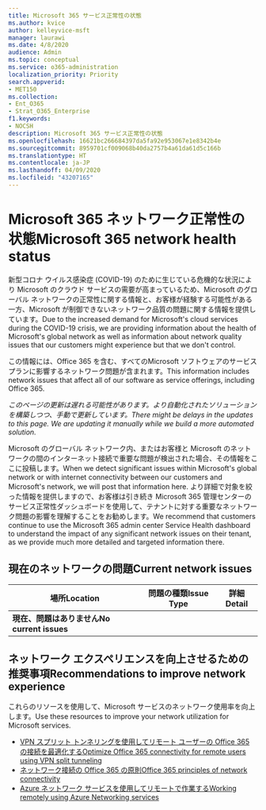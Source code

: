 ```yaml
---
title: Microsoft 365 サービス正常性の状態
ms.author: kvice
author: kelleyvice-msft
manager: laurawi
ms.date: 4/8/2020
audience: Admin
ms.topic: conceptual
ms.service: o365-administration
localization_priority: Priority
search.appverid:
- MET150
ms.collection:
- Ent_O365
- Strat_O365_Enterprise
f1.keywords:
- NOCSH
description: Microsoft 365 サービス正常性の状態
ms.openlocfilehash: 16621bc266684397da5fa92e953067e1e8342b4e
ms.sourcegitcommit: 8959701cf009068b40da2757b4a61da61d5c166b
ms.translationtype: HT
ms.contentlocale: ja-JP
ms.lasthandoff: 04/09/2020
ms.locfileid: "43207165"
---
```

# <a name="microsoft-365-network-health-status"></a><span data-ttu-id="b5a0d-103">Microsoft 365 ネットワーク正常性の状態</span><span class="sxs-lookup"><span data-stu-id="b5a0d-103">Microsoft 365 network health status</span></span>

<span data-ttu-id="b5a0d-104">新型コロナ ウイルス感染症 (COVID-19) のために生じている危機的な状況により Microsoft のクラウド サービスの需要が高まっているため、Microsoft のグローバル ネットワークの正常性に関する情報と、お客様が経験する可能性がある一方、Microsoft が制御できないネットワーク品質の問題に関する情報を提供しています。</span><span class="sxs-lookup"><span data-stu-id="b5a0d-104">Due to the increased demand for Microsoft's cloud services during the COVID-19 crisis, we are providing information about the health of Microsoft's global network as well as information about network quality issues that our customers might experience but that we don't control.</span></span>

<span data-ttu-id="b5a0d-105">この情報には、Office 365 を含む、すべてのMicrosoft ソフトウェアのサービス プランに影響するネットワーク問題が含まれます。</span><span class="sxs-lookup"><span data-stu-id="b5a0d-105">This information includes network issues that affect all of our software as service offerings, including Office 365.</span></span>

<span data-ttu-id="b5a0d-106">_このページの更新は遅れる可能性があります。より自動化されたソリューションを構築しつつ、手動で更新しています。_</span><span class="sxs-lookup"><span data-stu-id="b5a0d-106">_There might be delays in the updates to this page. We are updating it manually while we build a more automated solution._</span></span>

<span data-ttu-id="b5a0d-107">Microsoft のグローバル ネットワーク内、またはお客様と Microsoft のネットワークの間のインターネット接続で重要な問題が検出された場合、その情報をここに投稿します。</span><span class="sxs-lookup"><span data-stu-id="b5a0d-107">When we detect significant issues within Microsoft's global network or with internet connectivity between our customers and Microsoft's network, we will post that information here.</span></span> <span data-ttu-id="b5a0d-108">より詳細で対象を絞った情報を提供しますので、お客様は引き続き Microsoft 365 管理センターのサービス正常性ダッシュボードを使用して、テナントに対する重要なネットワーク問題の影響を理解することをお勧めします。</span><span class="sxs-lookup"><span data-stu-id="b5a0d-108">We recommend that customers continue to use the Microsoft 365 admin center Service Health dashboard to understand the impact of any significant network issues on their tenant, as we provide much more detailed and targeted information there.</span></span>

## <a name="current-network-issues"></a><span data-ttu-id="b5a0d-109">現在のネットワークの問題</span><span class="sxs-lookup"><span data-stu-id="b5a0d-109">Current network issues</span></span>

| <span data-ttu-id="b5a0d-110">場所</span><span class="sxs-lookup"><span data-stu-id="b5a0d-110">Location</span></span> | <span data-ttu-id="b5a0d-111">問題の種類</span><span class="sxs-lookup"><span data-stu-id="b5a0d-111">Issue Type</span></span> | <span data-ttu-id="b5a0d-112">詳細</span><span class="sxs-lookup"><span data-stu-id="b5a0d-112">Detail</span></span> |
| --- | --- | --- |
| <span data-ttu-id="b5a0d-113">**現在、問題はありません**</span><span class="sxs-lookup"><span data-stu-id="b5a0d-113">**No current issues**</span></span>  |  |  |

## <a name="recommendations-to-improve-network-experience"></a><span data-ttu-id="b5a0d-114">ネットワーク エクスペリエンスを向上させるための推奨事項</span><span class="sxs-lookup"><span data-stu-id="b5a0d-114">Recommendations to improve network experience</span></span>

<span data-ttu-id="b5a0d-115">これらのリソースを使用して、Microsoft サービスのネットワーク使用率を向上します。</span><span class="sxs-lookup"><span data-stu-id="b5a0d-115">Use these resources to improve your network utilization for Microsoft services.</span></span>

- [<span data-ttu-id="b5a0d-116">VPN スプリット トンネリングを使用してリモート ユーザーの Office 365 の接続を最適化する</span><span class="sxs-lookup"><span data-stu-id="b5a0d-116">Optimize Office 365 connectivity for remote users using VPN split tunneling</span></span>](https://docs.microsoft.com/office365/enterprise/office-365-vpn-split-tunnel)
- [<span data-ttu-id="b5a0d-117">ネットワーク接続の Office 365 の原則</span><span class="sxs-lookup"><span data-stu-id="b5a0d-117">Office 365 principles of network connectivity</span></span>](https://aka.ms/pnc)
- [<span data-ttu-id="b5a0d-118">Azure ネットワーク サービスを使用してリモートで作業する</span><span class="sxs-lookup"><span data-stu-id="b5a0d-118">Working remotely using Azure Networking services</span></span>](https://docs.microsoft.com/azure/networking/working-remotely-support)
